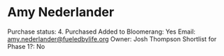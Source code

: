 # Amy Nederlander

Purchase status: 4. Purchased
Added to Bloomerang: Yes
Email: amy.nederlander@fueledbylife.org
Owner: Josh Thompson
Shortlist for Phase 1?: No